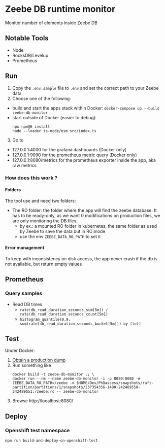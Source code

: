 # Zeebe DB runtime monitor

Monitor number of elements inside Zeebe DB

## Notable Tools
- Node
- RocksDB/Levelup
- Prometheus

## Run
1. Copy the `.env.sample` file to `.env` and set the correct path to your Zeebe data
2. Choose one of the following:
- build and start the apps stack within Docker: `docker-compose up --build zeebe-db-monitor`
- start outside of Docker (easier to debug):
  ```
  npx npm@6 install 
  node --loader ts-node/esm src/index.ts
  ```
3. Go to
- 127.0.0.1:4000 for the grafana dashboards (Docker only)
- 127.0.0.1:9090 for the prometheus metric query (Docker only)
- 127.0.0.1:8080/metrics for the prometheus exporter inside the app, aka raw metrics

### How does this work ?

#### Folders
The tool use and need two folders:
- The RO folder: the folder where the app will find the zeebe database. It has to be ready-only, as we want 0 modifications on production files, we are only monitoring the DB files.
  - by ex.: a mounted RO folder in kubernetes, the same folder as used by Zeebe to save the data but in RO mode
  - use the env `ZEEBE_DATA_RO_PATH` to set it

#### Error management
To keep with inconsistency on disk access, the app never crash if the db is not available, but return empty values

## Prometheus

### Query samples
- Read DB times
  - `rate(db_read_duration_seconds_sum[5m]) / rate(db_read_duration_seconds_count[5m])`
  - `histogram_quantile(0.9, sum(rate(db_read_duration_seconds_bucket[5m])) by (le))`

## Test

Under Docker:

1. [Obtain a production dump](https://confluence.epfl.ch:8443/pages/viewpage.action?pageId=176426019)
2. Run something like 
   ```
   docker build -t zeebe-db-monitor .; \
   docker run --rm --name zeebe-db-monitor -i -p 8080:8080 -e ZEEBE_DATA_RO_PATH=/zeebe -v $HOME/Dev/PhDassess/snapshots/raft-partition/partitions/1/snapshots/237354356-1490-242489550-242489551:/zeebe:ro -- zeebe-db-monitor
   ```
3. Browse http://localhost:8080/

## Deploy
### Openshift test namespace
`npm run build-and-deploy-on-openshift-test`
